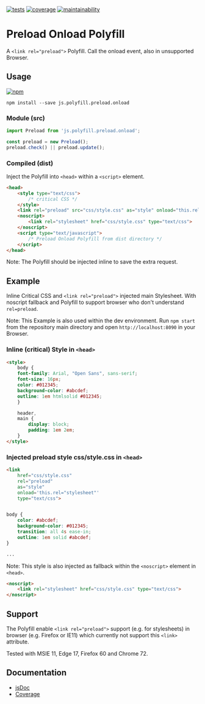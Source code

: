 [![tests][tests]][tests-url]
[![coverage][coverage]][coverage-url]
[![maintainability][maintainability]][maintainability-url]

# Preload Onload Polyfill

A `<link rel="preload">` Polyfill. Call the onload event, also in unsupported Browser.

## Usage

[![npm][npm]][npm-url]
```console
npm install --save js.polyfill.preload.onload
```

### Module (src)

```javascript
import Preload from 'js.polyfill.preload.onload';

const preload = new Preload();
preload.check() || preload.update();

```

### Compiled (dist)

Inject the Polyfill into `<head>` within a `<script>` element.

```html
<head>
    <style type="text/css">
        /* critical CSS */
    </style>
    <link rel="preload" src="css/style.css" as="style" onload="this.rel='stylesheet'" type="text/css">
    <noscript>
        <link rel="stylesheet" href="css/style.css" type="text/css">
    </noscript>
    <script type="text/javascript">
        /* Preload Onload Polyfill from dist directory */
    </script>
</head>
```

Note: The Polyfill should be injected inline to save the extra request.


## Example
Inline Critical CSS and `<link rel="preload">` injected main Stylesheet. With noscript fallback and Polyfill to support browser who don't understand `rel=preload`.

Note: This Example is also used within the dev environment. Run `npm start` from the repository main directory and open `http://localhost:8090` in your Browser.

### Inline (critical) Style in `<head>`

```html
<style>
    body {
    font-family: Arial, "Open Sans", sans-serif;
    font-size: 16px;
    color: #012345;
    background-color: #abcdef;
    outline: 1em htmlsolid #012345;
    }

    header,
    main {
        display: block;
        padding: 1em 2em;
    }
</style>
```

### Injected preload style css/style.css in `<head>`

```html
<link
    href="css/style.css"
    rel="preload" 
    as="style"
    onload='this.rel="stylesheet"'
    type="text/css">
```

```css

body {
    color: #abcdef;
    background-color: #012345;
    transition: all 4s ease-in;
    outline: 1em solid #abcdef;
}

...
```

Note: This style is also injected as fallback within the `<noscript>` element in `<head>`.

```html
<noscript>
    <link rel="stylesheet" href="css/style.css" type="text/css">
</noscript>
```

## Support

The Polyfill enable `<link rel="preload">` support (e.g. for stylesheets) in browser (e.g. Firefox or IE11) which currently not support this `<link>` attribute.

Tested with MSIE 11, Edge 17, Firefox 60 and Chrome 72.

## Documentation

* [jsDoc](https://exiguus.github.io/js.polyfill.preload.onload/)
* [Coverage](https://exiguus.github.io/js.polyfill.preload.onload/coverage/)


[tests]: https://img.shields.io/travis/exiguus/js.polyfill.preload.onload/master.svg
[tests-url]: https://travis-ci.org/exiguus/js.polyfill.preload.onload

[maintainability]:
https://api.codeclimate.com/v1/badges/463068933abaf66a335e/maintainability
[maintainability-url]:
https://codeclimate.com/github/exiguus/js.polyfill.preload.onload/maintainability

[coverage]:
https://api.codeclimate.com/v1/badges/463068933abaf66a335e/test_coverage
[coverage-url]:
https://codeclimate.com/github/exiguus/js.polyfill.preload.onload/test_coverage

[npm]: https://img.shields.io/npm/v/js.polyfill.preload.onload.svg
[npm-url]: https://npmjs.com/package/js.polyfill.preload.onload
